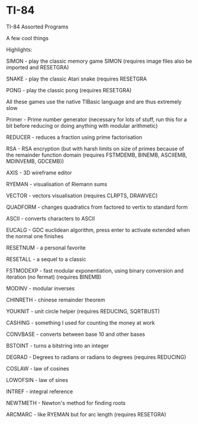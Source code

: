# TI-84
TI-84 Assorted Programs

A few cool things

Highlights:

SIMON - play the classic memory game SIMON (requires image files also be imported and RESETGRA)

SNAKE - play the classic Atari snake (requires RESETGRA

PONG - play the classic pong (requires RESETGRA)

All these games use the native TIBasic language and are thus extremely slow

Primer - Prime number generator (necessary for lots of stuff, run this for a bit before reducing or doing anything with modular arithmetic)

REDUCER - reduces a fraction using prime factorisation

RSA - RSA encryption (but with harsh limits on size of primes because of the remainder function domain (requires FSTMDEMB, BINEMB, ASCIIEMB, MDINVEMB, GDCEMB))

AXIS - 3D wireframe editor

RYEMAN - visualisation of Riemann sums

VECTOR - vectors visualisation (requires CLRPTS, DRAWVEC)

QUADFORM - changes quadratics from factored to vertix to standard form

ASCII - converts characters to ASCII

EUCALG - GDC euclidean algorithm, press enter to activate extended when the normal one finishes

RESETNUM - a personal favorite

RESETALL - a sequel to a classic

FSTMODEXP - fast modular exponentiation, using binary conversion and iteration (no fermat) (requires BINEMB)

MODINV - modular inverses

CHINRETH - chinese remainder theorem

YOUKNIT - unit circle helper (requires REDUCING, SQRTBUST)

CASHING - something I used for counting the money at work

CONVBASE - converts between base 10 and other bases

BSTOINT - turns a bitstring into an integer

DEGRAD - Degrees to radians or radians to degrees (requires REDUCING)

COSLAW - law of cosines

LOWOFSIN - law of sines

INTREF - integral reference

NEWTMETH - Newton's method for finding roots

ARCMARC - like RYEMAN but for arc length (requires RESETGRA)
